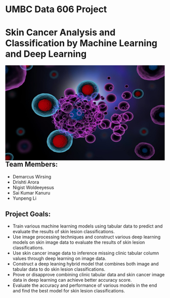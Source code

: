 # UMBC Data 606 Project
# Skin Cancer Analysis and Classification by Machine Learning and Deep Learning

<img src="logo/logo.jpg" alt="Cancer Cell" style="float: left; margin-right: 10px; width:100%; height: 300px; "  />

## Team Members: 

- Demarcus Wirsing
- Drishti Arora
- Nigist Woldeeyesus
- Sai Kumar Kanuru
- Yunpeng Li

## Project Goals:

- Train various machine learning models using tabular data to predict and evaluate the results of skin lesion classifications.
- Use image processing techniques and construct various deep learning models on skin image data to evaluate the results of skin lesion classifications.
- Use skin cancer image data to inference missing clinic tabular column values through deep learning on image data. 
- Construct a deep leaning hybrid model that combines both image and tabular data to do skin lesion classifications.
- Prove or disapprove combining clinic tabular data and skin cancer image data in deep learning can achieve better accuracy score.
- Evaluate the accuracy and performance of various models in the end and find the best model for skin lesion classifications.
